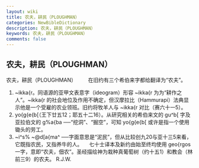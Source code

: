 ```yaml
---
layout: wiki
title: 农夫，耕民（PLOUGHMAN）
categories: NewBibleDictionary
description: 农夫，耕民（PLOUGHMAN）
keywords: 农夫，耕民（PLOUGHMAN）
comments: false
---
```


## 农夫，耕民（PLOUGHMAN）



农夫，耕民（PLOUGHMAN）
　　在旧约有三个希伯来字都给翻译为“农夫”。
1. ~ikka{r。同语源的亚甲文表意字（ideogram）形容 ~ikka{r 为为“耕作之人”。~ikka{r 的社会地位及作用不确定，但汉摩拉比（Hammurapi）法典显示他是一个受雇的农业领班。旧约将牧羊人与 ~ikka{r 对比（赛六十一5）。
2. yo{g{e{b[（王下廿五12；耶五十二16）。从研究相关的希伯来文的 gu^b[ 字及亚拉伯文的 g%a{ba ──“挖洞”、“掘空”，可知 yo{g{e{b[ 或许是指一个使用锄头的劳工。
3. ~i^s% ~@d[a{ma^ ──字面意思是“泥民”，但从比较创九20与亚十三5来看，它既指农民，又指养牛的人。
　七十士译本及新约由始至终均使用 geo{rgos 一字，意即“农夫，佃农”。圣经描绘神为栽种真葡萄树（约十五1）和教会（林前三9）的农夫。
R.J.W.




